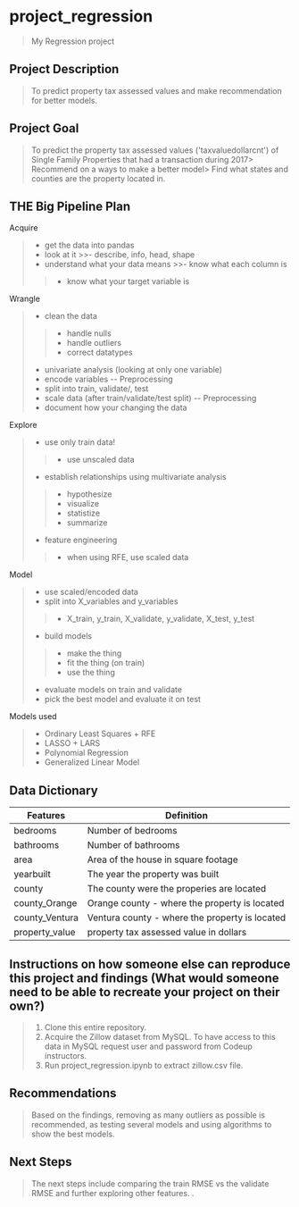 # project_regression
> My Regression project

## Project Description
> To predict property tax assessed values and make recommendation for better models.

## Project Goal
> To predict the property tax assessed values ('taxvaluedollarcnt') of Single Family Properties that had a transaction during 2017> 
> Recommend on a ways to make a better model> 
> Find what states and counties are the property located in.



## THE Big Pipeline Plan
Acquire
>- get the data into pandas
>- look at it
    >>- describe, info, head, shape
>- understand what your data means
    >>- know what each column is
  >>- know what your target variable is
    
Wrangle
>- clean the data
   >>- handle nulls
   >>- handle outliers
   >>- correct datatypes
>- univariate analysis (looking at only one variable)
>- encode variables -- Preprocessing
>- split into train, validate/, test
>- scale data (after train/validate/test split) -- Preprocessing
>- document how your changing the data

Explore
>- use only train data!
   >>- use unscaled data
>- establish relationships using multivariate analysis
   >>- hypothesize
   >>- visualize
   >>- statistize
   >>- summarize
>- feature engineering
   >>- when using RFE, use scaled data

Model
>- use scaled/encoded data
>- split into X_variables and y_variables
  >>- X_train, y_train, X_validate, y_validate, X_test, y_test
>- build models
  >>- make the thing
  >>- fit the thing (on train)
  >>- use the thing
>- evaluate models on train and validate
>- pick the best model and evaluate it on test

Models used
>- Ordinary Least Squares + RFE
>- LASSO + LARS
>- Polynomial Regression
>- Generalized Linear Model
    

## Data Dictionary

| Features | Definition |
| --- | --- |
| bedrooms | Number of bedrooms |
| bathrooms | Number of bathrooms |
| area | Area of the house in square footage |
| yearbuilt | The year the property was built |
| county | The county were the properies are located |
| county_Orange | Orange county - where the property is located |
| county_Ventura | Ventura county - where the property is located |
| property_value | property tax assessed value in dollars |



## Instructions on how someone else can reproduce this project and findings (What would someone need to be able to recreate your project on their own?)
> 1. Clone this entire repository.
> 2. Acquire the Zillow dataset from MySQL. To have access to this data in MySQL request user and password from Codeup instructors.
> 3. Run project_regression.ipynb to extract zillow.csv file.

## Recommendations
> Based on the findings, removing as many outliers as possible is recommended, as testing several models and using algorithms to show the best models.

## Next Steps
> The next steps include comparing the train RMSE vs the validate RMSE and further exploring other features. .